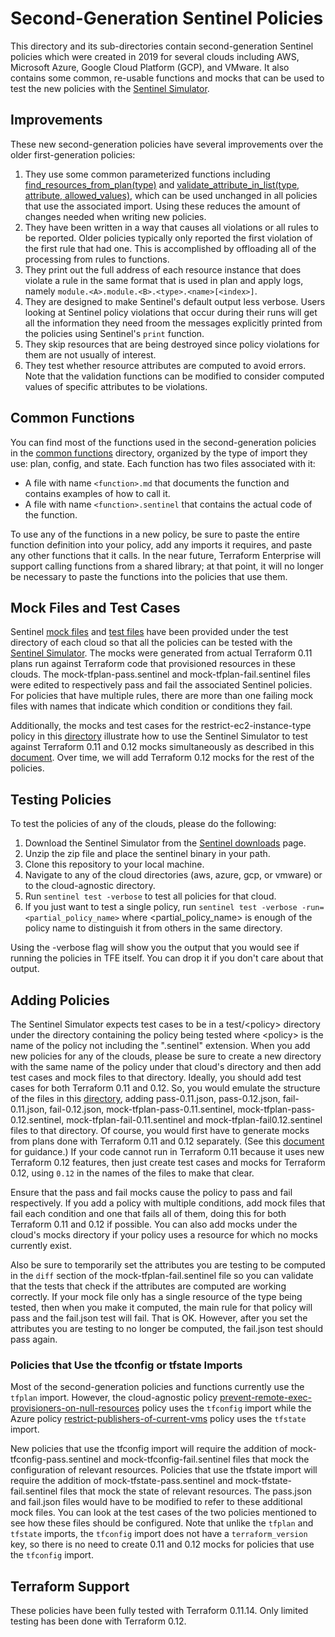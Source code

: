 # Second-Generation Sentinel Policies

This directory and its sub-directories contain second-generation Sentinel policies which were created in 2019 for several clouds including AWS, Microsoft Azure, Google Cloud Platform (GCP), and VMware. It also contains some common, re-usable functions and mocks that can be used to test the new policies with the [Sentinel Simulator](https://docs.hashicorp.com/sentinel/commands).

## Improvements
These new second-generation policies have several improvements over the older first-generation policies:
1. They use some common parameterized functions including [find_resources_from_plan(type)](./common-functions/plan/find_resources_from_plan.md) and [validate_attribute_in_list(type, attribute, allowed_values)](./common-functions/plan/validate_attribute_in_list.md), which can be used unchanged in all policies that use the associated import. Using these reduces the amount of changes needed when writing new policies.
1. They have been written in a way that causes all violations or all rules to be reported. Older policies typically only reported the first violation of the first rule that had one. This is accomplished by offloading all of the processing from rules to functions.
1. They print out the full address of each resource instance that does violate a rule in the same format that is used in plan and apply logs, namely `module.<A>.module.<B>.<type>.<name>[<index>]`.
1. They are designed to make Sentinel's default output less verbose. Users looking at Sentinel policy violations that occur during their runs will get all the information they need froom the messages explicitly printed from the policies using Sentinel's `print` function.
1. They skip resources that are being destroyed since policy violations for them are not usually of interest.
1. They test whether resource attributes are computed to avoid errors. Note that the validation functions can be modified to consider computed values of specific attributes to be violations.

## Common Functions
You can find most of the functions  used in the second-generation policies in the [common functions](./common-functions) directory, organized by the type of import they use: plan, config, and state.  Each function has two files associated with it:
* A file with name `<function>.md` that documents the function and contains examples of how to call it.
* A file with name `<function>.sentinel` that contains the actual code of the function.

To use any of the functions in a new policy, be sure to paste the entire function definition into your policy, add any imports it requires, and paste any other functions that it calls.  In the near future, Terraform Enterprise will support calling functions from a shared library; at that point, it will no longer be necessary to paste the functions into the policies that use them.

## Mock Files and Test Cases
Sentinel [mock files](https://www.terraform.io/docs/enterprise/sentinel/mock.html) and [test files](https://docs.hashicorp.com/sentinel/commands/config#test-cases) have been provided under the test directory of each cloud so that all the policies can be tested with the [Sentinel Simulator](https://docs.hashicorp.com/sentinel/commands). The mocks were generated from actual Terraform 0.11 plans run against Terraform code that provisioned resources in these clouds. The mock-tfplan-pass.sentinel and mock-tfplan-fail.sentinel files were edited to respectively pass and fail the associated Sentinel policies. For policies that have multiple rules, there are more than one failing mock files with names that indicate which condition or conditions they fail.

Additionally, the mocks and test cases for the restrict-ec2-instance-type policy in this [directory](./aws/test/restrict-ec2-instance-type) illustrate how to use the Sentinel Simulator to test against Terraform 0.11 and 0.12 mocks simultaneously as described in this [document](https://www.terraform.io/docs/enterprise/sentinel/sentinel-tf-012.html#generating-mock-data-for-both-terraform-versions).  Over time, we will add Terraform 0.12 mocks for the rest of the policies.

## Testing Policies
To test the policies of any of the clouds, please do the following:
1. Download the Sentinel Simulator from the [Sentinel downloads](https://docs.hashicorp.com/sentinel/downloads) page.
1. Unzip the zip file and place the sentinel binary in your path.
1. Clone this repository to your local machine.
1. Navigate to any of the cloud directories (aws, azure, gcp, or vmware) or to the cloud-agnostic directory.
1. Run `sentinel test -verbose` to test all policies for that cloud.
1. If you just want to test a single policy, run `sentinel test -verbose -run=<partial_policy_name>` where \<partial_policy_name\> is enough of the policy name to distinguish it from others in the same directory.

Using the -verbose flag will show you the output that you would see if running the policies in TFE itself. You can drop it if you don't care about that output.

## Adding Policies
The Sentinel Simulator expects test cases to be in a test/\<policy\> directory under the directory containing the policy being tested where \<policy\> is the name of the policy not including the ".sentinel" extension. When you add new policies for any of the clouds, please be sure to create a new directory with the same name of the policy under that cloud's directory and then add test cases and mock files to that directory. Ideally, you should add test cases for both Terraform 0.11 and 0.12. So, you would emulate the structure of the files in this [directory](./aws/test/restrict-ec2-instance-type), adding pass-0.11.json, pass-0.12.json, fail-0.11.json, fail-0.12.json, mock-tfplan-pass-0.11.sentinel, mock-tfplan-pass-0.12.sentinel, mock-tfplan-fail-0.11.sentinel and mock-tfplan-fail0.12.sentinel files to that directory. Of course, you would first have to generate mocks from plans done with Terraform 0.11 and 0.12 separately. (See this [document](https://www.terraform.io/docs/enterprise/sentinel/sentinel-tf-012.html#generating-mock-data-for-both-terraform-versions) for guidance.) If your code cannot run in Terraform 0.11 because it uses new Terraform 0.12 features, then just create test cases and mocks for Terraform 0.12, using `0.12` in the names of the files to make that clear.

Ensure that the pass and fail mocks cause the policy to pass and fail respectively. If you add a policy with multiple conditions, add mock files that fail each condition and one that fails all of them, doing this for both Terraform 0.11 and 0.12 if possible. You can also add mocks under the cloud's mocks directory if your policy uses a resource for which no mocks currently exist.

Also be sure to temporarily set the attributes you are testing to be computed in the `diff` section of the mock-tfplan-fail.sentinel file so you can validate that the tests that check if the attributes are computed are working correctly. If your mock file only has a single resource of the type being tested, then when you make it computed, the main rule for that policy will pass and the fail.json test will fail. That is OK. However, after you set the attributes you are testing to no longer be computed, the fail.json test should pass again.

### Policies that Use the tfconfig or tfstate Imports
Most of the second-generation policies and functions currently use the `tfplan` import. However, the cloud-agnostic policy [prevent-remote-exec-provisioners-on-null-resources](./cloud-agnostic/prevent-remote-exec-provisioners-on-null-resources.sentinel) policy uses the `tfconfig` import while the Azure policy [restrict-publishers-of-current-vms](./azure/restrict-publishers-of-current-vms.sentinel) policy uses the `tfstate` import.

New policies that use the tfconfig import will require the addition of mock-tfconfig-pass.sentinel and  mock-tfconfig-fail.sentinel files that mock the configuration of relevant resources. Policies that use the tfstate import will require the addition of mock-tfstate-pass.sentinel and mock-tfstate-fail.sentinel files that mock the state of relevant resources. The pass.json and fail.json files would have to be modified to refer to these additional mock files. You can look at the test cases of the two policies mentioned to see how these files should be configured. Note that unlike the `tfplan` and `tfstate` imports, the `tfconfig` import does not have a `terraform_version` key, so there is no need to create 0.11 and 0.12 mocks for policies that use the `tfconfig` import.

## Terraform Support
These policies have been fully tested with Terraform 0.11.14. Only limited testing has been done with Terraform 0.12.
